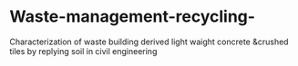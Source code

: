# Waste-management-recycling-
Characterization of waste building derived light waight concrete &amp;crushed tiles by replying soil in civil engineering 
